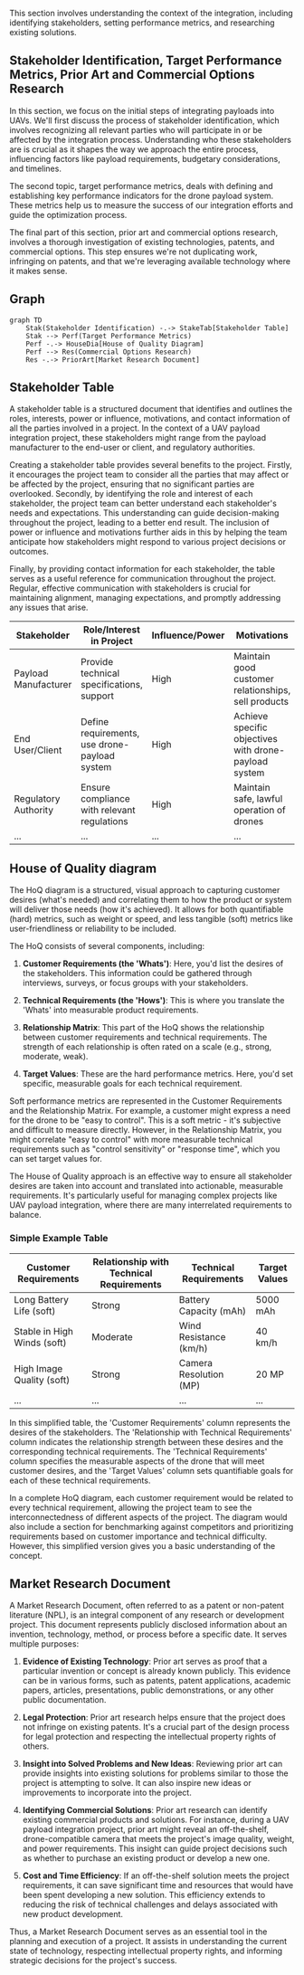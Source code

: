 This section involves understanding the context of the integration, including identifying stakeholders, setting performance metrics, and researching existing solutions.

## Stakeholder Identification, Target Performance Metrics, Prior Art and Commercial Options Research

In this section, we focus on the initial steps of integrating payloads into UAVs. We'll first discuss the process of stakeholder identification, which involves recognizing all relevant parties who will participate in or be affected by the integration process. Understanding who these stakeholders are is crucial as it shapes the way we approach the entire process, influencing factors like payload requirements, budgetary considerations, and timelines.

The second topic, target performance metrics, deals with defining and establishing key performance indicators for the drone payload system. These metrics help us to measure the success of our integration efforts and guide the optimization process.

The final part of this section, prior art and commercial options research, involves a thorough investigation of existing technologies, patents, and commercial options. This step ensures we're not duplicating work, infringing on patents, and that we're leveraging available technology where it makes sense.

## Graph
```mermaid
graph TD
    Stak(Stakeholder Identification) -.-> StakeTab[Stakeholder Table]
    Stak --> Perf(Target Performance Metrics)
    Perf -.-> HouseDia[House of Quality Diagram]
    Perf --> Res(Commercial Options Research)
    Res -.-> PriorArt[Market Research Document]
```

## Stakeholder Table

A stakeholder table is a structured document that identifies and outlines the roles, interests, power or influence, motivations, and contact information of all the parties involved in a project. In the context of a UAV payload integration project, these stakeholders might range from the payload manufacturer to the end-user or client, and regulatory authorities. 

Creating a stakeholder table provides several benefits to the project. Firstly, it encourages the project team to consider all the parties that may affect or be affected by the project, ensuring that no significant parties are overlooked. Secondly, by identifying the role and interest of each stakeholder, the project team can better understand each stakeholder's needs and expectations. This understanding can guide decision-making throughout the project, leading to a better end result. The inclusion of power or influence and motivations further aids in this by helping the team anticipate how stakeholders might respond to various project decisions or outcomes.

Finally, by providing contact information for each stakeholder, the table serves as a useful reference for communication throughout the project. Regular, effective communication with stakeholders is crucial for maintaining alignment, managing expectations, and promptly addressing any issues that arise.

| Stakeholder     | Role/Interest in Project | Influence/Power | Motivations | Example Contact |
|-----------------|--------------------------|-----------------|-------------|-----------------|
| Payload Manufacturer | Provide technical specifications, support | High | Maintain good customer relationships, sell products | John Doe (jdoe@payloadmfg.com) |
| End User/Client | Define requirements, use drone-payload system | High | Achieve specific objectives with drone-payload system | Jane Smith (jsmith@enduser.com) |
| Regulatory Authority | Ensure compliance with relevant regulations | High | Maintain safe, lawful operation of drones | Officer Lee (olee@regulatoryauthority.gov) |
| ... | ... | ... | ... | ... |

## House of Quality diagram

The HoQ diagram is a structured, visual approach to capturing customer desires (what's needed) and correlating them to how the product or system will deliver those needs (how it's achieved). It allows for both quantifiable (hard) metrics, such as weight or speed, and less tangible (soft) metrics like user-friendliness or reliability to be included.

The HoQ consists of several components, including:

1.  **Customer Requirements (the 'Whats')**: Here, you'd list the desires of the stakeholders. This information could be gathered through interviews, surveys, or focus groups with your stakeholders.
    
2.  **Technical Requirements (the 'Hows')**: This is where you translate the 'Whats' into measurable product requirements.
    
3.  **Relationship Matrix**: This part of the HoQ shows the relationship between customer requirements and technical requirements. The strength of each relationship is often rated on a scale (e.g., strong, moderate, weak).
    
4.  **Target Values**: These are the hard performance metrics. Here, you'd set specific, measurable goals for each technical requirement.
    

Soft performance metrics are represented in the Customer Requirements and the Relationship Matrix. For example, a customer might express a need for the drone to be "easy to control". This is a soft metric - it's subjective and difficult to measure directly. However, in the Relationship Matrix, you might correlate "easy to control" with more measurable technical requirements such as "control sensitivity" or "response time", which you can set target values for.

The House of Quality approach is an effective way to ensure all stakeholder desires are taken into account and translated into actionable, measurable requirements. It's particularly useful for managing complex projects like UAV payload integration, where there are many interrelated requirements to balance.

### Simple Example Table

| Customer Requirements | Relationship with Technical Requirements | Technical Requirements | Target Values |
|-----------------------|-----------------------------------------|------------------------|---------------|
| Long Battery Life (soft)     | Strong | Battery Capacity (mAh) | 5000 mAh |
| Stable in High Winds (soft) | Moderate | Wind Resistance (km/h) | 40 km/h |
| High Image Quality (soft)   | Strong | Camera Resolution (MP) | 20 MP |
| ... | ... | ... | ... |

In this simplified table, the 'Customer Requirements' column represents the desires of the stakeholders. The 'Relationship with Technical Requirements' column indicates the relationship strength between these desires and the corresponding technical requirements. The 'Technical Requirements' column specifies the measurable aspects of the drone that will meet customer desires, and the 'Target Values' column sets quantifiable goals for each of these technical requirements.

In a complete HoQ diagram, each customer requirement would be related to every technical requirement, allowing the project team to see the interconnectedness of different aspects of the project. The diagram would also include a section for benchmarking against competitors and prioritizing requirements based on customer importance and technical difficulty. However, this simplified version gives you a basic understanding of the concept.

## Market Research Document

A Market Research Document, often referred to as a patent or non-patent literature (NPL), is an integral component of any research or development project. This document represents publicly disclosed information about an invention, technology, method, or process before a specific date. It serves multiple purposes:

1. **Evidence of Existing Technology**: Prior art serves as proof that a particular invention or concept is already known publicly. This evidence can be in various forms, such as patents, patent applications, academic papers, articles, presentations, public demonstrations, or any other public documentation.

2. **Legal Protection**: Prior art research helps ensure that the project does not infringe on existing patents. It's a crucial part of the design process for legal protection and respecting the intellectual property rights of others.

3. **Insight into Solved Problems and New Ideas**: Reviewing prior art can provide insights into existing solutions for problems similar to those the project is attempting to solve. It can also inspire new ideas or improvements to incorporate into the project.

4. **Identifying Commercial Solutions**: Prior art research can identify existing commercial products and solutions. For instance, during a UAV payload integration project, prior art might reveal an off-the-shelf, drone-compatible camera that meets the project's image quality, weight, and power requirements. This insight can guide project decisions such as whether to purchase an existing product or develop a new one.

5. **Cost and Time Efficiency**: If an off-the-shelf solution meets the project requirements, it can save significant time and resources that would have been spent developing a new solution. This efficiency extends to reducing the risk of technical challenges and delays associated with new product development.

Thus, a Market Research Document serves as an essential tool in the planning and execution of a project. It assists in understanding the current state of technology, respecting intellectual property rights, and informing strategic decisions for the project's success.